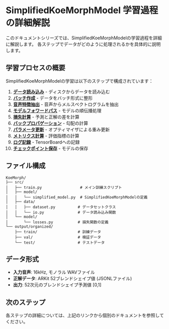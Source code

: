 # SimplifiedKoeMorphModel 学習過程の詳細解説

このドキュメントシリーズでは、SimplifiedKoeMorphModelの学習過程を詳細に解説します。
各ステップでデータがどのように処理されるかを具体的に説明します。

## 学習プロセスの概要

SimplifiedKoeMorphModelの学習は以下のステップで構成されています：

1. **[データ読み込み](01_data_loading.md)** - ディスクからデータを読み込む
2. **[バッチ作成](02_batch_creation.md)** - データをバッチ形式に整形
3. **[音声特徴抽出](03_audio_feature_extraction.md)** - 音声からメルスペクトログラムを抽出
4. **[モデルフォワードパス](04_model_forward_pass.md)** - モデルの順伝播処理
5. **[損失計算](05_loss_calculation.md)** - 予測と正解の差を計算
6. **[バックプロパゲーション](06_backpropagation.md)** - 勾配の計算
7. **[パラメータ更新](07_parameter_update.md)** - オプティマイザによる重み更新
8. **[メトリクス計算](08_metrics_calculation.md)** - 評価指標の計算
9. **[ログ記録](09_logging.md)** - TensorBoardへの記録
10. **[チェックポイント保存](10_checkpointing.md)** - モデルの保存

## ファイル構成

```
KoeMorph/
├── src/
│   ├── train.py                 # メイン訓練スクリプト
│   ├── model/
│   │   └── simplified_model.py  # SimplifiedKoeMorphModelの定義
│   ├── data/
│   │   ├── dataset.py          # データセットクラス
│   │   └── io.py               # データ読み込み関数
│   └── model/
│       └── losses.py           # 損失関数の定義
└── output/organized/
    ├── train/                  # 訓練データ
    ├── val/                    # 検証データ
    └── test/                   # テストデータ
```

## データ形式

- **入力音声**: 16kHz, モノラル WAVファイル
- **正解データ**: ARKit 52ブレンドシェイプ値 (JSONLファイル)
- **出力**: 52次元のブレンドシェイプ予測値 [0,1]

## 次のステップ

各ステップの詳細については、上記のリンクから個別のドキュメントを参照してください。